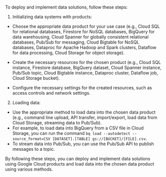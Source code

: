 To deploy and implement data solutions, follow these steps:

1. Initializing data systems with products:

- Choose the appropriate data product for your use case (e.g., Cloud SQL for relational databases, 
  Firestore for NoSQL databases, BigQuery for data warehousing, Cloud Spanner for globally consistent 
  relational databases, Pub/Sub for messaging, Cloud Bigtable for NoSQL databases, Dataproc for Apache 
  Hadoop and Spark clusters, Dataflow for data processing, Cloud Storage for object storage).

- Create the necessary resources for the chosen product (e.g., Cloud SQL instance, Firestore database, 
  BigQuery dataset, Cloud Spanner instance, Pub/Sub topic, Cloud Bigtable instance, Dataproc cluster, 
  Dataflow job, Cloud Storage bucket).

- Configure the necessary settings for the created resources, such as access controls and network settings.


2. Loading data:

- Use the appropriate method to load data into the chosen data product (e.g., command line upload, API 
  transfer, import/export, load data from Cloud Storage, streaming data to Pub/Sub).
- For example, to load data into BigQuery from a CSV file in Cloud Storage, you can run the command 
  `bq load --autodetect --source_format=CSV [DATASET].[TABLE] gs://[BUCKET]/[FILE].csv`.
- To stream data into Pub/Sub, you can use the Pub/Sub API to publish messages to a topic.

By following these steps, you can deploy and implement data solutions using Google Cloud products and load 
data into the chosen data product using various methods.